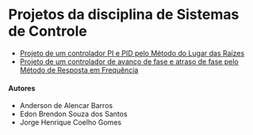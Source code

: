 
# Projetos da disciplina de Sistemas de Controle

- [Projeto de um controlador PI e PID pelo Método do Lugar das Raízes](/Método%20do%20Lugar%20das%20Raízes)
- [Projeto de um controlador de avanço de fase e atraso de fase pelo Método de Resposta em Frequência](/Método%20de%20Resposta%20em%20Frequência)


#### Autores

- Anderson de Alencar Barros
- Edon Brendon Souza dos Santos
- Jorge Henrique Coelho Gomes
